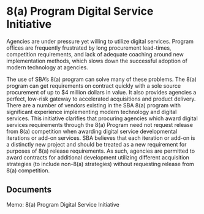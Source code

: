 # 8(a) Program Digital Service Initiative 

Agencies are under pressure yet willing to utilize digital services.  Program offices are frequently frustrated by long procurement lead-times, competition requirements, and lack of adequate coaching around new implementation methods, which slows down the successful adoption of modern technology at agencies.  

The use of SBA’s 8(a) program can solve many of these problems.  The 8(a) program can get requirements on contract quickly with a sole source procurement of up to $4 million dollars in value.  It also provides agencies a perfect, low-risk gateway to accelerated acquisitions and product delivery. There are a number of vendors existing in the SBA 8(a) program with significant experience implementing modern technology and digital services. This initiative clarifies that procuring agencies which award digital services requirements through the 8(a) Program need not request release from 8(a) competition when awarding digital service developmental iterations or add-on services.  SBA believes that each iteration or add-on is a distinctly new project and should be treated as a new requirement for purposes of 8(a) release requirements.  As such, agencies are permitted to award contracts for additional development utilizing different acquisition strategies (to include non-8(a) strategies) without requesting release from 8(a) competition.  

## Documents
Memo: 8(a) Program Digital Service Initiative
